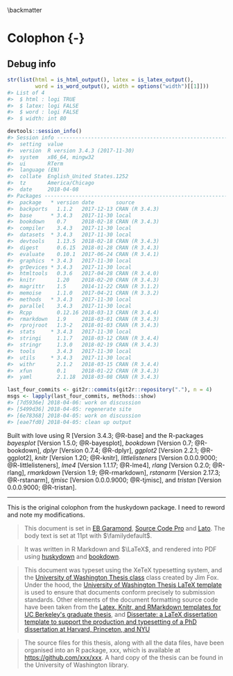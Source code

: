
\backmatter

# Colophon {-}

## Debug info


```r
str(list(html = is_html_output(), latex = is_latex_output(),
         word = is_word_output(), width = options("width")[[1]]))
#> List of 4
#>  $ html : logi TRUE
#>  $ latex: logi FALSE
#>  $ word : logi FALSE
#>  $ width: int 80

devtools::session_info()
#> Session info ------------------------------------------------------------------
#>  setting  value                       
#>  version  R version 3.4.3 (2017-11-30)
#>  system   x86_64, mingw32             
#>  ui       RTerm                       
#>  language (EN)                        
#>  collate  English_United States.1252  
#>  tz       America/Chicago             
#>  date     2018-04-08
#> Packages ----------------------------------------------------------------------
#>  package   * version date       source        
#>  backports   1.1.2   2017-12-13 CRAN (R 3.4.3)
#>  base      * 3.4.3   2017-11-30 local         
#>  bookdown    0.7     2018-02-18 CRAN (R 3.4.3)
#>  compiler    3.4.3   2017-11-30 local         
#>  datasets  * 3.4.3   2017-11-30 local         
#>  devtools    1.13.5  2018-02-18 CRAN (R 3.4.3)
#>  digest      0.6.15  2018-01-28 CRAN (R 3.4.3)
#>  evaluate    0.10.1  2017-06-24 CRAN (R 3.4.1)
#>  graphics  * 3.4.3   2017-11-30 local         
#>  grDevices * 3.4.3   2017-11-30 local         
#>  htmltools   0.3.6   2017-04-28 CRAN (R 3.4.0)
#>  knitr       1.20    2018-02-20 CRAN (R 3.4.3)
#>  magrittr    1.5     2014-11-22 CRAN (R 3.1.2)
#>  memoise     1.1.0   2017-04-21 CRAN (R 3.3.2)
#>  methods   * 3.4.3   2017-11-30 local         
#>  parallel    3.4.3   2017-11-30 local         
#>  Rcpp        0.12.16 2018-03-13 CRAN (R 3.4.4)
#>  rmarkdown   1.9     2018-03-01 CRAN (R 3.4.3)
#>  rprojroot   1.3-2   2018-01-03 CRAN (R 3.4.3)
#>  stats     * 3.4.3   2017-11-30 local         
#>  stringi     1.1.7   2018-03-12 CRAN (R 3.4.4)
#>  stringr     1.3.0   2018-02-19 CRAN (R 3.4.3)
#>  tools       3.4.3   2017-11-30 local         
#>  utils     * 3.4.3   2017-11-30 local         
#>  withr       2.1.2   2018-03-15 CRAN (R 3.4.4)
#>  xfun        0.1     2018-01-22 CRAN (R 3.4.3)
#>  yaml        2.1.18  2018-03-08 CRAN (R 3.4.3)

last_four_commits <- git2r::commits(git2r::repository("."), n = 4)
msgs <- lapply(last_four_commits, methods::show)
#> [7d5936e] 2018-04-06: work on discussion
#> [5499d36] 2018-04-05: regenerate site
#> [6e78368] 2018-04-05: work on discussion
#> [eae7fd0] 2018-04-05: clean up output
```





Built with love using R [Version 3.4.3; @R-base] and the R-packages *bayesplot* [Version 1.5.0; @R-bayesplot], *bookdown* [Version 0.7; @R-bookdown], *dplyr* [Version 0.7.4; @R-dplyr], *ggplot2* [Version 2.2.1; @R-ggplot2], *knitr* [Version 1.20; @R-knitr], *littlelisteners* [Version 0.0.0.9000; @R-littlelisteners], *lme4* [Version 1.1.17; @R-lme4], *rlang* [Version 0.2.0; @R-rlang], *rmarkdown* [Version 1.9; @R-rmarkdown], *rstanarm* [Version 2.17.3; @R-rstanarm], *tjmisc* [Version 0.0.0.9000; @R-tjmisc], and *tristan* [Version 0.0.0.9000; @R-tristan].


***

This is the original colophon from the huskydown package. I need to
reword and note my modifications.

> This document is set in [EB
> Garamond](https://github.com/georgd/EB-Garamond), [Source Code
> Pro](https://github.com/adobe-fonts/source-code-pro/) and
> [Lato](http://www.latofonts.com/lato-free-fonts/). The body text is
> set at 11pt with $\familydefault$.

> It was written in R Markdown and $\LaTeX$, and rendered into PDF
> using [huskydown](https://github.com/benmarwick/huskydown) and
> [bookdown](https://github.com/rstudio/bookdown).

> This document was typeset using the XeTeX typesetting system, and the
> [University of Washington Thesis
> class](http://staff.washington.edu/fox/tex/) class created by Jim Fox.
> Under the hood, the [University of Washington Thesis LaTeX
> template](https://github.com/UWIT-IAM/UWThesis) is used to ensure that
> documents conform precisely to submission standards. Other elements of
> the document formatting source code have been taken from the [Latex,
> Knitr, and RMarkdown templates for UC Berkeley's graduate
> thesis](https://github.com/stevenpollack/ucbthesis), and [Dissertate:
> a LaTeX dissertation template to support the production and
> typesetting of a PhD dissertation at Harvard, Princeton, and
> NYU](https://github.com/suchow/Dissertate)

> The source files for this thesis, along with all the data files, have
> been organised into an R package, xxx, which is available at
> <https://github.com/xxx/xxx>. A hard copy of the thesis can be found
> in the University of Washington library.
